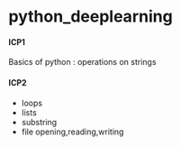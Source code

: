 # python_deeplearning
#### ICP1
Basics of python : operations on strings
#### ICP2
* loops
* lists
* substring
* file opening,reading,writing


